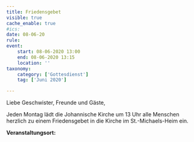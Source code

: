 ```yaml
---
title: Friedensgebet
visible: true
cache_enable: true
#ics: 
date: 08-06-20
rule: 
event:
	start: 08-06-2020 13:00
	end: 08-06-2020 13:15
	location: ''
taxonomy:
	category: ['Gottesdienst']
	tag: ['Juni 2020']

---
```

Liebe Geschwister, Freunde und Gäste,

Jeden Montag lädt die Johannische Kirche um 13 Uhr alle Menschen herzlich zu einem Friedensgebet in die Kirche im St.-Michaels-Heim ein.



**Veranstaltungsort:** 

